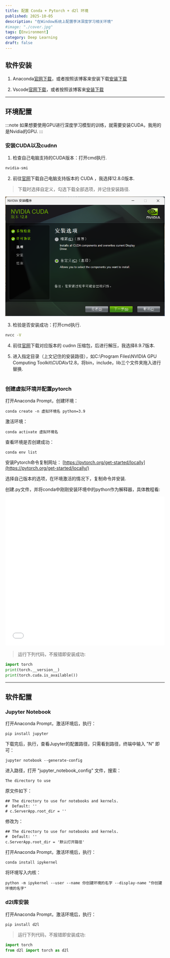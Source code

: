 ```yaml
---
title: 配置 Conda + Pytorch + d2l 环境
published: 2025-10-05
description: "在Window系统上配置李沐深度学习相关环境"
#image: "./cover.jpg"
tags: [Environment]
category: Deep Learning
draft: false
---
```



## 软件安装

1. Anaconda[官网下载](https://www.anaconda.com/download)，或者按照该博客来安装下载[安装下载](https://blog.csdn.net/qq_44000789/article/details/142214660)

2. Vscode[官网下载](https://code.visualstudio.com/Download)，或者按照该博客来[安装下载](https://blog.csdn.net/weixin_60915103/article/details/131617196)

---

## 环境配置

:::note
如果想要使用GPU进行深度学习模型的训练，就需要安装CUDA，我用的是Nvidia的GPU.
:::

### 安装CUDA以及cudnn

1. 检查自己电脑支持的CUDA版本：打开cmd执行.

```cmd
nvidia-smi
```

2. 前往[官网](https://developer.nvidia.com/cuda-toolkit-archive)下载自己电脑支持版本的 CUDA ，我选择12.8.0版本.

> 下载时选择自定义，勾选下载全部选项，并记住安装路径.

![](../../assets/image/1.png)

3. 检验是否安装成功：打开cmd执行.

```cmd
nvcc -V
```

4. 前往[官网](https://developer.nvidia.com/rdp/cudnn-archive)下载对应版本的 cudnn 压缩包，后进行解压，我选择8.9.7版本.

5. 进入指定目录（上文记住的安装路径），如C:\Program Files\NVIDIA GPU Computing Toolkit\CUDA\v12.8，将bin，include，lib三个文件夹拖入进行替换.<br><br>

### 创建虚拟环境并配置pytorch

打开Anaconda Prompt，创建环境：

```conda
conda create -n 虚拟环境名 python=3.9
```

激活环境：

```conda
conda activate 虚拟环境名
```

查看环境是否创建成功：

```conda
conda env list
```

安装Pytorch命令复制网址： [https://pytorch.org/get-started/locally](https://pytorch.org/get-started/locally/)

选择自己版本的选项，在环境激活的情况下，复制命令并安装.

创建.py文件，并将conda中刚刚安装环境中的python作为解释器，具体教程看:

<iframe width="100%" height="468" src="//player.bilibili.com/player.html?bvid=BV1Fo46e3EAZ&p=1" scrolling="no" border="0" frameborder="no" framespacing="0" allowfullscreen="true"> </iframe>

> 运行下列代码，不报错即安装成功:

```python
import torch
print(torch.__version__)
print(torch.cuda.is_available())
```

---

## 软件配置

### Jupyter Notebook

打开Anaconda Prompt，激活环境后，执行：

```conda
pip install jupyter
```

下载完后，执行，查看Jupyter的配置路径，只需看到路径，终端中输入 "N" 即可：

```conda
jupyter notebook --generate-config
```

进入路径，打开 "jupyter_notebook_config" 文件，搜索：

```conda
The directory to use
```

原文件如下：

```conda
## The directory to use for notebooks and kernels.
#  Default: ''
# c.ServerApp.root_dir = ''
```

修改为：

```conda
## The directory to use for notebooks and kernels.
#  Default: ''
c.ServerApp.root_dir = '默认打开路径'
```

打开Anaconda Prompt，激活环境后，执行：

```conda
conda install ipykernel
```

将环境写入内核：

```conda
python -m ipykernel --user --name 你创建环境的名字 --display-name "你创建环境的名字"
```

### d2l库安装

打开Anaconda Prompt，激活环境后，执行：

```conda
pip install d2l
```

> 运行下列代码，不报错即安装成功:

```python
import torch
from d2l import torch as d2l
```
